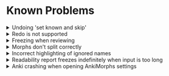 # Known Problems

<details>
  <summary style="display:list-item">Undoing 'set known and skip'</summary>

> There is a bug that occurs when you do the following:
>    1. Open Anki
>    2. Go to a deck and click 'Study Now'
>    3. Only 'set known and skip' cards
        > <br>
>
>  If you do this then those actions cannot be undone immediately.
> You can easily fix this by simply answering (or basically doing anything to) the next card, and you can now just undo
> twice and the previous 'set known and skip' will be undone.
>
>  This is a weird bug, but I suspect it is due to some guards Anki has about not being able to undo something until the
> user has made a change manually first ('set known and skip' only makes changes programmatically).
>
</details>


<details>
  <summary style="display:list-item">Redo is not supported</summary>

> Redoing, i.e. undoing an undo (Ctrl+Shift+Z), is a nightmare to handle with the current Anki API. Since it is a rarely
> used feature, it is not worth the required time and effort to make sure it always works. Redo _might_ work just fine,
> but
> it also might not. Use it at your own risk.
</details>


<details>
  <summary style="display:list-item">Freezing when reviewing</summary>

> AnkiMorphs uses the Anki API to run in the background after you answer a card, which then
> displays a progress bar of how many cards have been skipped:
>
> <img src="../img/skipping-progress.png" alt="image" width="40%" height="auto">
>
> The Anki API has a rare bug where it sometimes gets in a deadlock and just says 'Processing...' forever.
>
> <img src="../img/skipping-freeze.png" alt="image" width="40%" height="auto">
>
> When this happens you have to restart Anki.
</details>


<details>
  <summary style="display:list-item">Morphs don't split correctly</summary>

> Anki stores text on cards as HTML, and this can cause some weird/unexpected problems. One such problems is that
> line breaks are actually stored as `<br>`.
>
> Here is how it looks on the card:
>
>```plaintext
>Hello.
>Goodbye.
>```
>
>This is how it is actually stored:
>
>```plaintext
>Hello.<br>Goodbye.
>```
>
>Most morphemizers completely ignore the unicode equivalent of `<br>`, which results in them interpreting the text as:
>
>```plaintext
>Hello.Goodbye.
>```
>
>To fix this problem, we can use the [find and replace feature](https://docs.ankiweb.net/browsing.html#find-and-replace)
> in Anki to add a whitespace between before the `<br>` on all our cards:
![find_and_replace_split.png](../img/find_and_replace_split.png)
> Where the `Find` field has this:
>```plaintext
>(\S)<br>
>```
>The `(\S)` part finds a non-whitespace character and saves it for later.
>
>And then the `Replace With` field has this:
>```plaintext
>${1} <br>
>```
>The `${1}` part re-inserts the `(\S)` character that was found earlier.
</details>


<details>
  <summary style="display:list-item">Incorrect highlighting of ignored names</summary>

> When names are ignored, either by the morphemizer or those found in the `names.txt`, then the highlighting
> is prone to false-positives where other morphs also found in the text can mistakenly get highlighted in the names:
>![names_incorrectly_highlighted.png](../img/names_incorrectly_highlighted.png)
</details>


<details>
  <summary style="display:list-item">Readability report freezes indefinitely when input is too long</summary>

> When using the `AnkiMorphs: Japanese` morphemizer, excessively long lines of text can cause the morphemizer's buffer
> to overflow, causing the progress bar to freeze indefinitely. To avoid this, try splitting the long lines into
> shorter segments.
</details>


<details>
  <summary style="display:list-item">Anki crashing when opening AnkiMorphs settings</summary>

> The `AnkiMorphs: Japanese` morphemizer doesn't handle paths with diacritical marks very well, so paths like this:
> `C:\Users\héroïne` can cause crashes. If you can't change the path name that is causing the crash, try using spaCy
> morphemizers instead.
</details>